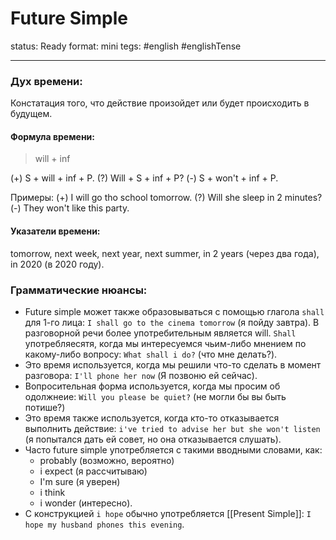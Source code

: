 # Future Simple
status: Ready
format: mini
tegs: #english #englishTense 

---
### Дух времени: 
Констатация того, что действие произойдет или будет происходить в будущем.

#### Формула времени: 
>will + inf

(+) S + will + inf + P.
(?) Will + S + inf + P?
(-) S + won't + inf + P.

Примеры:
(+) I will go tho school tomorrow.
(?) Will she sleep in 2 minutes?
(-) They won't like this party.

#### Указатели времени:
tomorrow, next week, next year, next summer, in 2 years (через два года), in 2020 (в 2020 году).
 
### Грамматические нюансы: 
- Future simple может также образовываться с помощью глагола `shall` для 1-го лица: `I shall go to the cinema tomorrow` (я пойду завтра). В разговорной речи более употребительным является will. `Shall` употребляесятя, когда мы интересуемся чьим-либо мнением по какому-либо вопросу: `What shall i do?` (что мне делать?).
- Это время используется, когда мы решили что-то сделать в момент разговора: `I'll phone her now` (Я позвоню ей сейчас).
- Вопросительная форма используется, когда мы просим об одолжнеие: `Will you please be quiet?` (не могли бы вы быть потише?)
- Это время также используется, когда кто-то отказывается выполнить действие: `i've tried to advise her but she won't listen` (я попытался дать ей совет, но она отказывается слушать).
- Часто future simple употребляется с такими вводными словами, как:
	- probably (возможно, вероятно)
	- i expect (я рассчитываю)
	- I'm sure (я уверен)
	- i think
	- i wonder (интересно).
- С конструкцией `i hope` обычно употребляется [[Present Simple]]: `I hope my husband phones this evening`.